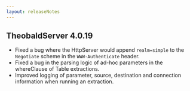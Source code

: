 ```yaml
---
layout: releaseNotes
---
```


## TheobaldServer 4.0.19

- Fixed a bug where the HttpServer would append `realm=simple` to the `Negotiate` scheme in the `WWW-Authenticate` header.
- Fixed a bug in the parsing logic of ad-hoc parameters in the whereClause of Table extractions.
- Improved logging of parameter, source, destination and connection information when running an extraction.
